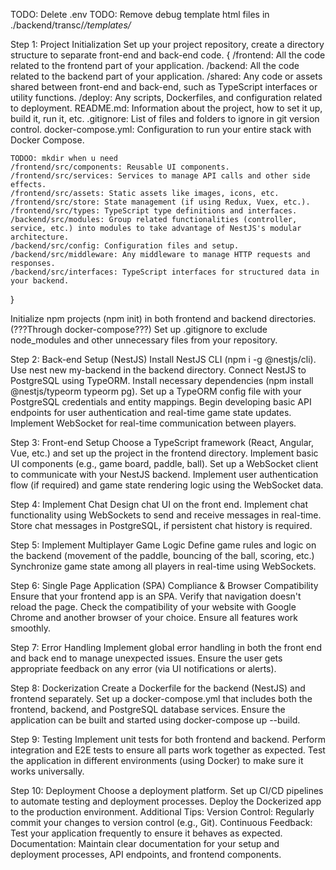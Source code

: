 TODO: Delete .env 
TODO: Remove debug template html files in ./backend/transc/*/templates/*

Step 1: Project Initialization
Set up your project repository, create a directory structure to separate front-end and back-end code.
{
    /frontend: All the code related to the frontend part of your application.
    /backend: All the code related to the backend part of your application.
    /shared: Any code or assets shared between front-end and back-end, such as TypeScript interfaces or utility functions.
    /deploy: Any scripts, Dockerfiles, and configuration related to deployment.
    README.md: Information about the project, how to set it up, build it, run it, etc.
    .gitignore: List of files and folders to ignore in git version control.
    docker-compose.yml: Configuration to run your entire stack with Docker Compose.

    TODOO: mkdir when u need
    /frontend/src/components: Reusable UI components.
    /frontend/src/services: Services to manage API calls and other side effects.
    /frontend/src/assets: Static assets like images, icons, etc.
    /frontend/src/store: State management (if using Redux, Vuex, etc.).
    /frontend/src/types: TypeScript type definitions and interfaces.
    /backend/src/modules: Group related functionalities (controller, service, etc.) into modules to take advantage of NestJS's modular architecture.
    /backend/src/config: Configuration files and setup.
    /backend/src/middleware: Any middleware to manage HTTP requests and responses.
    /backend/src/interfaces: TypeScript interfaces for structured data in your backend.
}

Initialize npm projects (npm init) in both frontend and backend directories. (???Through docker-compose???)
Set up .gitignore to exclude node_modules and other unnecessary files from your repository.


Step 2: Back-end Setup (NestJS)
Install NestJS CLI (npm i -g @nestjs/cli).
Use nest new my-backend in the backend directory.
Connect NestJS to PostgreSQL using TypeORM.
Install necessary dependencies (npm install @nestjs/typeorm typeorm pg).
Set up a TypeORM config file with your PostgreSQL credentials and entity mappings.
Begin developing basic API endpoints for user authentication and real-time game state updates.
Implement WebSocket for real-time communication between players.


Step 3: Front-end Setup
Choose a TypeScript framework (React, Angular, Vue, etc.) and set up the project in the frontend directory.
Implement basic UI components (e.g., game board, paddle, ball).
Set up a WebSocket client to communicate with your NestJS backend.
Implement user authentication flow (if required) and game state rendering logic using the WebSocket data.


Step 4: Implement Chat
Design chat UI on the front end.
Implement chat functionality using WebSockets to send and receive messages in real-time.
Store chat messages in PostgreSQL, if persistent chat history is required.


Step 5: Implement Multiplayer Game Logic
Define game rules and logic on the backend (movement of the paddle, bouncing of the ball, scoring, etc.)
Synchronize game state among all players in real-time using WebSockets.


Step 6: Single Page Application (SPA) Compliance & Browser Compatibility
Ensure that your frontend app is an SPA. Verify that navigation doesn't reload the page.
Check the compatibility of your website with Google Chrome and another browser of your choice. Ensure all features work smoothly.


Step 7: Error Handling
Implement global error handling in both the front end and back end to manage unexpected issues.
Ensure the user gets appropriate feedback on any error (via UI notifications or alerts).


Step 8: Dockerization
Create a Dockerfile for the backend (NestJS) and frontend separately.
Set up a docker-compose.yml that includes both the frontend, backend, and PostgreSQL database services.
Ensure the application can be built and started using docker-compose up --build.


Step 9: Testing
Implement unit tests for both frontend and backend.
Perform integration and E2E tests to ensure all parts work together as expected.
Test the application in different environments (using Docker) to make sure it works universally.


Step 10: Deployment
Choose a deployment platform.
Set up CI/CD pipelines to automate testing and deployment processes.
Deploy the Dockerized app to the production environment.
Additional Tips:
Version Control: Regularly commit your changes to version control (e.g., Git).
Continuous Feedback: Test your application frequently to ensure it behaves as expected.
Documentation: Maintain clear documentation for your setup and deployment processes, API endpoints, and frontend components.